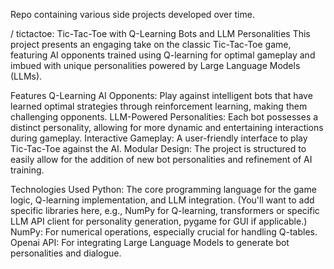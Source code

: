 Repo containing various side projects developed over time.

/ tictactoe: Tic-Tac-Toe with Q-Learning Bots and LLM Personalities
This project presents an engaging take on the classic Tic-Tac-Toe game, featuring AI opponents trained using Q-learning for optimal gameplay and imbued with unique personalities powered by Large Language Models (LLMs).

Features
  Q-Learning AI Opponents: Play against intelligent bots that have learned optimal strategies through reinforcement learning, making them challenging opponents.
  LLM-Powered Personalities: Each bot possesses a distinct personality, allowing for more dynamic and entertaining interactions during gameplay.
  Interactive Gameplay: A user-friendly interface to play Tic-Tac-Toe against the AI.
  Modular Design: The project is structured to easily allow for the addition of new bot personalities and refinement of AI training.

Technologies Used
  Python: The core programming language for the game logic, Q-learning implementation, and LLM integration.
  (You'll want to add specific libraries here, e.g., NumPy for Q-learning, transformers or specific LLM API client for personality generation, pygame for GUI if applicable.)
  NumPy: For numerical operations, especially crucial for handling Q-tables.
  Openai API: For integrating Large Language Models to generate bot personalities and dialogue.
